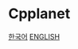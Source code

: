 # Cpplanet
[한국어](https://github.com/eesdfdev/Cpplanet/blob/main/README.kr.md)
[ENGLISH](https://github.com/eesdfdev/Cpplanet/blob/main/README.en.md)
